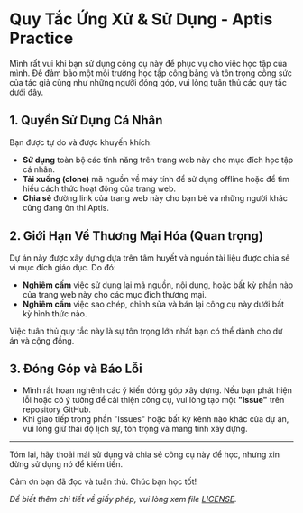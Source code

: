 # Quy Tắc Ứng Xử & Sử Dụng - Aptis Practice

Mình rất vui khi bạn sử dụng công cụ này để phục vụ cho việc học tập của mình. Để đảm bảo một môi trường học tập công bằng và tôn trọng công sức của tác giả cũng như những người đóng góp, vui lòng tuân thủ các quy tắc dưới đây.

## 1. Quyền Sử Dụng Cá Nhân

Bạn được tự do và được khuyến khích:

*   **Sử dụng** toàn bộ các tính năng trên trang web này cho mục đích học tập cá nhân.
*   **Tải xuống (clone)** mã nguồn về máy tính để sử dụng offline hoặc để tìm hiểu cách thức hoạt động của trang web.
*   **Chia sẻ** đường link của trang web này cho bạn bè và những người khác cũng đang ôn thi Aptis.

## 2. Giới Hạn Về Thương Mại Hóa (Quan trọng)

Dự án này được xây dựng dựa trên tâm huyết và nguồn tài liệu được chia sẻ vì mục đích giáo dục. Do đó:

*   **Nghiêm cấm** việc sử dụng lại mã nguồn, nội dung, hoặc bất kỳ phần nào của trang web này cho các mục đích thương mại.
*   **Nghiêm cấm** việc sao chép, chỉnh sửa và bán lại công cụ này dưới bất kỳ hình thức nào.

Việc tuân thủ quy tắc này là sự tôn trọng lớn nhất bạn có thể dành cho dự án và cộng đồng.

## 3. Đóng Góp và Báo Lỗi

*   Mình rất hoan nghênh các ý kiến đóng góp xây dựng. Nếu bạn phát hiện lỗi hoặc có ý tưởng để cải thiện công cụ, vui lòng tạo một **"Issue"** trên repository GitHub.
*   Khi giao tiếp trong phần "Issues" hoặc bất kỳ kênh nào khác của dự án, vui lòng giữ thái độ lịch sự, tôn trọng và mang tính xây dựng.

---

Tóm lại, hãy thoải mái sử dụng và chia sẻ công cụ này để học, nhưng xin đừng sử dụng nó để kiếm tiền.

Cảm ơn bạn đã đọc và tuân thủ. Chúc bạn học tốt!

*Để biết thêm chi tiết về giấy phép, vui lòng xem file [LICENSE](LICENSE).*

